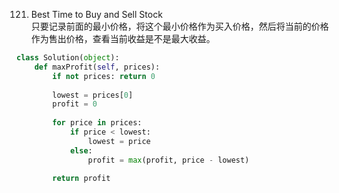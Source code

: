 121. Best Time to Buy and Sell Stock    
只要记录前面的最小价格，将这个最小价格作为买入价格，然后将当前的价格作为售出价格，查看当前收益是不是最大收益。

```Python
class Solution(object):
    def maxProfit(self, prices):
        if not prices: return 0
        
        lowest = prices[0]
        profit = 0
        
        for price in prices:
            if price < lowest:
                lowest = price
            else:
                profit = max(profit, price - lowest)
                
        return profit
```
